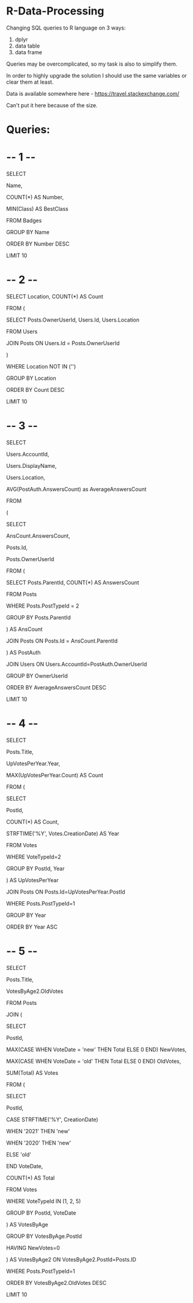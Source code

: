 # R-Data-Processing
Changing SQL queries to R language on 3 ways:
1. dplyr
2. data table
3. data frame

Queries may be overcomplicated, so my task is also to simplify them.

In order to highly upgrade the solution I should use the same variables or clear them at least.

Data is available somewhere here - https://travel.stackexchange.com/

Can't put it here because of the size.
# Queries:
# -- 1 --
SELECT

Name,

COUNT(*) AS Number,

MIN(Class) AS BestClass

FROM Badges

GROUP BY Name

ORDER BY Number DESC

LIMIT 10
# -- 2 --
SELECT Location, COUNT(*) AS Count

FROM (

SELECT Posts.OwnerUserId, Users.Id, Users.Location

FROM Users

JOIN Posts ON Users.Id = Posts.OwnerUserId

)

WHERE Location NOT IN ('')

GROUP BY Location

ORDER BY Count DESC

LIMIT 10

# -- 3 --
SELECT

Users.AccountId,

Users.DisplayName,

Users.Location,

AVG(PostAuth.AnswersCount) as AverageAnswersCount

FROM

(

SELECT

AnsCount.AnswersCount,

Posts.Id,

Posts.OwnerUserId

FROM (

SELECT Posts.ParentId, COUNT(*) AS AnswersCount

FROM Posts

WHERE Posts.PostTypeId = 2

GROUP BY Posts.ParentId

) AS AnsCount

JOIN Posts ON Posts.Id = AnsCount.ParentId

) AS PostAuth

JOIN Users ON Users.AccountId=PostAuth.OwnerUserId

GROUP BY OwnerUserId

ORDER BY AverageAnswersCount DESC

LIMIT 10

# -- 4 --
SELECT

Posts.Title,

UpVotesPerYear.Year,

MAX(UpVotesPerYear.Count) AS Count

FROM (

SELECT

PostId,

COUNT(*) AS Count,

STRFTIME('%Y', Votes.CreationDate) AS Year

FROM Votes

WHERE VoteTypeId=2

GROUP BY PostId, Year

) AS UpVotesPerYear

JOIN Posts ON Posts.Id=UpVotesPerYear.PostId

WHERE Posts.PostTypeId=1

GROUP BY Year

ORDER BY Year ASC

# -- 5 --
SELECT

Posts.Title,

VotesByAge2.OldVotes

FROM Posts

JOIN (

SELECT

PostId,

MAX(CASE WHEN VoteDate = 'new' THEN Total ELSE 0 END) NewVotes,

MAX(CASE WHEN VoteDate = 'old' THEN Total ELSE 0 END) OldVotes,

SUM(Total) AS Votes

FROM (

SELECT

PostId,

CASE STRFTIME('%Y', CreationDate)

WHEN '2021' THEN 'new'

WHEN '2020' THEN 'new'

ELSE 'old'

END VoteDate,

COUNT(*) AS Total

FROM Votes

WHERE VoteTypeId IN (1, 2, 5)

GROUP BY PostId, VoteDate

) AS VotesByAge

GROUP BY VotesByAge.PostId

HAVING NewVotes=0

) AS VotesByAge2 ON VotesByAge2.PostId=Posts.ID

WHERE Posts.PostTypeId=1

ORDER BY VotesByAge2.OldVotes DESC

LIMIT 10

